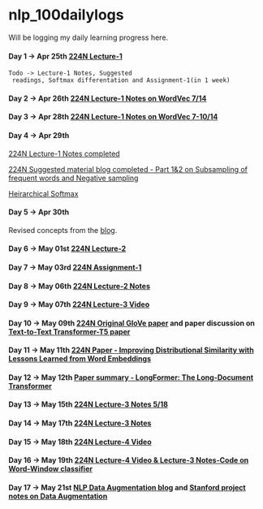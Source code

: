 # nlp_100dailylogs
Will be logging my daily learning progress here.

#### Day 1 -> Apr 25th [224N Lecture-1](https://www.youtube.com/watch?v=8rXD5-xhemo&list=PLoROMvodv4rOhcuXMZkNm7j3fVwBBY42z&index=2&t=0s)

    Todo -> Lecture-1 Notes, Suggested
     readings, Softmax differentation and Assignment-1(in 1 week) 

#### Day 2 -> Apr 26th [224N Lecture-1 Notes on WordVec 7/14](http://web.stanford.edu/class/cs224n/)

#### Day 3 -> Apr 28th [224N Lecture-1 Notes on WordVec 7-10/14](http://web.stanford.edu/class/cs224n/)

#### Day 4 -> Apr 29th 
[224N Lecture-1 Notes completed](http://web.stanford.edu/class/cs224n/)

[224N Suggested material blog completed - Part 1&2 on Subsampling of frequent words and Negative sampling](http://mccormickml.com/2017/01/11/word2vec-tutorial-part-2-negative-sampling/)

[Heirarchical Softmax](https://www.youtube.com/watch?v=ioe1eeEWU0I)

#### Day 5 -> Apr 30th 

Revised concepts from the [blog](http://mccormickml.com/2017/01/11/word2vec-tutorial-part-2-negative-sampling/).

#### Day 6 -> May 01st [224N Lecture-2](https://www.youtube.com/watch?v=kEMJRjEdNzM&list=PLoROMvodv4rOhcuXMZkNm7j3fVwBBY42z&index=2)

#### Day 7 -> May 03rd [224N Assignment-1](http://web.stanford.edu/class/cs224n/)

#### Day 8 -> May 06th [224N Lecture-2 Notes](http://web.stanford.edu/class/cs224n/)

#### Day 9 -> May 07th [224N Lecture-3 Video](https://www.youtube.com/watch?v=8CWyBNX6eDo&list=PLoROMvodv4rOhcuXMZkNm7j3fVwBBY42z&index=3)

#### Day 10 -> May 09th [224N Original GloVe paper](http://nlp.stanford.edu/pubs/glove.pdf) and paper discussion on [Text-to-Text Transformer-T5 paper](https://arxiv.org/abs/1910.10683)

#### Day 11 -> May 11th [224N Paper - Improving Distributional Similarity with Lessons Learned from Word Embeddings](http://www.aclweb.org/anthology/Q15-1016)

#### Day 12 -> May 12th [Paper summary - LongFormer: The Long-Document Transformer](https://www.youtube.com/watch?v=_8KNb5iqblE)

#### Day 13 -> May 15th [224N Lecture-3 Notes 5/18](http://web.stanford.edu/class/cs224n/)

#### Day 14 -> May 17th [224N Lecture-3 Notes](http://web.stanford.edu/class/cs224n/)

#### Day 15 -> May 18th [224N Lecture-4 Video](https://www.youtube.com/watch?v=8CWyBNX6eDo&list=PLoROMvodv4rOhcuXMZkNm7j3fVwBBY42z&index=4)

#### Day 16 -> May 19th [224N Lecture-4 Video & Lecture-3 Notes-Code on Word-Window classifier](https://www.youtube.com/watch?v=8CWyBNX6eDo&list=PLoROMvodv4rOhcuXMZkNm7j3fVwBBY42z&index=4)

#### Day 17 -> May 21st [NLP Data Augmentation blog](https://amitness.com/2020/05/data-augmentation-for-nlp/) and [Stanford project notes on Data Augmentation](https://web.stanford.edu/class/cs224u/2019/materials/cs224-2019-data-augmentation.pdf)
